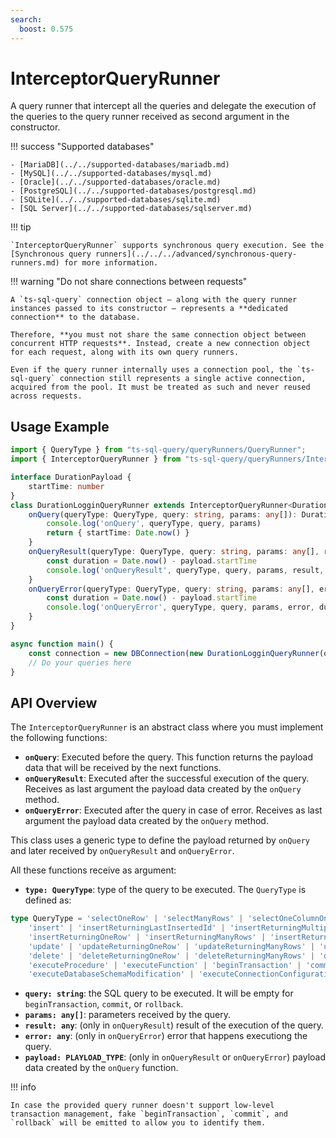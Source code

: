 ```yaml
---
search:
  boost: 0.575
---
```

# InterceptorQueryRunner

A query runner that intercept all the queries and delegate the execution of the queries to the query runner received as second argument in the constructor.

!!! success "Supported databases"

    - [MariaDB](../../supported-databases/mariadb.md)
    - [MySQL](../../supported-databases/mysql.md)
    - [Oracle](../../supported-databases/oracle.md)
    - [PostgreSQL](../../supported-databases/postgresql.md)
    - [SQLite](../../supported-databases/sqlite.md)
    - [SQL Server](../../supported-databases/sqlserver.md)

!!! tip

    `InterceptorQueryRunner` supports synchronous query execution. See the [Synchronous query runners](../../../advanced/synchronous-query-runners.md) for more information.

!!! warning "Do not share connections between requests"

    A `ts-sql-query` connection object — along with the query runner instances passed to its constructor — represents a **dedicated connection** to the database.

    Therefore, **you must not share the same connection object between concurrent HTTP requests**. Instead, create a new connection object for each request, along with its own query runners.

    Even if the query runner internally uses a connection pool, the `ts-sql-query` connection still represents a single active connection, acquired from the pool. It must be treated as such and never reused across requests.

## Usage Example

```ts
import { QueryType } from "ts-sql-query/queryRunners/QueryRunner";
import { InterceptorQueryRunner } from "ts-sql-query/queryRunners/InterceptorQueryRunner";

interface DurationPayload {
    startTime: number
}
class DurationLogginQueryRunner extends InterceptorQueryRunner<DurationPayload> {
    onQuery(queryType: QueryType, query: string, params: any[]): DurationPayload {
        console.log('onQuery', queryType, query, params)
        return { startTime: Date.now() }
    }
    onQueryResult(queryType: QueryType, query: string, params: any[], result: any, payload: DurationPayload): void {
        const duration = Date.now() - payload.startTime
        console.log('onQueryResult', queryType, query, params, result, duration)
    }
    onQueryError(queryType: QueryType, query: string, params: any[], error: any, payload: DurationPayload): void {
        const duration = Date.now() - payload.startTime
        console.log('onQueryError', queryType, query, params, error, duration)
    }
}

async function main() {
    const connection = new DBConnection(new DurationLogginQueryRunner(otherQueryRunner));
    // Do your queries here
}
```

## API Overview

The `InterceptorQueryRunner` is an abstract class where you must implement the following functions:

- **`onQuery`**: Executed before the query. This function returns the payload data that will be received by the next functions.
- **`onQueryResult`**: Executed after the successful execution of the query. Receives as last argument the payload data created by the `onQuery` method.
- **`onQueryError`**: Executed after the query in case of error. Receives as last argument the payload data created by the `onQuery` method.

This class uses a generic type to define the payload returned by `onQuery` and later received by `onQueryResult` and `onQueryError`.

All these functions receive as argument:

- **`type: QueryType`**: type of the query to be executed. The `QueryType` is defined as:

```ts
type QueryType = 'selectOneRow' | 'selectManyRows' | 'selectOneColumnOneRow' | 'selectOneColumnManyRows' |
    'insert' | 'insertReturningLastInsertedId' | 'insertReturningMultipleLastInsertedId' |
    'insertReturningOneRow' | 'insertReturningManyRows' | 'insertReturningOneColumnOneRow' | 'insertReturningOneColumnManyRows' |
    'update' | 'updateReturningOneRow' | 'updateReturningManyRows' | 'updateReturningOneColumnOneRow' | 'updateReturningOneColumnManyRows' |
    'delete' | 'deleteReturningOneRow' | 'deleteReturningManyRows' | 'deleteReturningOneColumnOneRow' | 'deleteReturningOneColumnManyRows' |
    'executeProcedure' | 'executeFunction' | 'beginTransaction' | 'commit' | 'rollback' | 
    'executeDatabaseSchemaModification' | 'executeConnectionConfiguration'
```

- **`query: string`**: the SQL query to be executed. It will be empty for `beginTransaction`, `commit`, or `rollback`.
- **`params: any[]`**: parameters received by the query.
- **`result: any`**: (only in `onQueryResult`) result of the execution of the query.
- **`error: any`**: (only in `onQueryError`) error that happens executiong the query.
- **`payload: PLAYLOAD_TYPE`**:  (only in `onQueryResult` or `onQueryError`) payload data created by the `onQuery` function.

!!! info

    In case the provided query runner doesn't support low-level transaction management, fake `beginTransaction`, `commit`, and `rollback` will be emitted to allow you to identify them.

